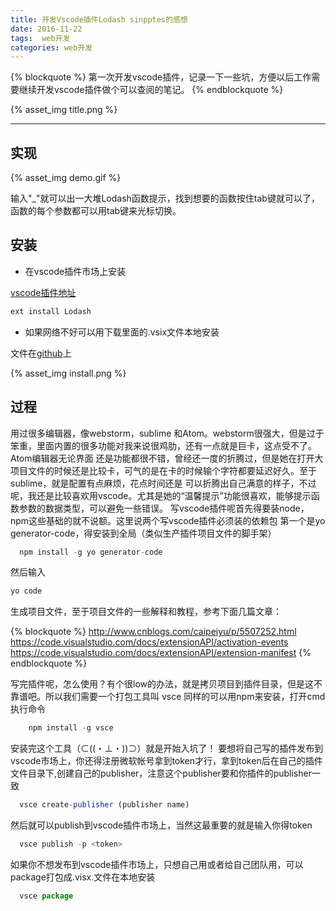 ```yaml
---
title: 开发Vscode插件Lodash sinpptes的感想
date: 2016-11-22
tags:  web开发
categories: web开发
---
```


{% blockquote %}
第一次开发vscode插件，记录一下一些坑，方便以后工作需要继续开发vscode插件做个可以查阅的笔记。
{% endblockquote %}

{% asset_img title.png %}

<!--more-->

------------------------------------------------------------------------------------------




## 实现


{% asset_img demo.gif %}

输入"_"就可以出一大堆Lodash函数提示，找到想要的函数按住tab键就可以了，函数的每个参数都可以用tab键来光标切换。

## 安装

- 在vscode插件市场上安装

 [vscode插件地址](https://marketplace.visualstudio.com/items?itemName=oysun.Lodash)

```javascript
ext install Lodash
```

- 如果网络不好可以用下载里面的.vsix文件本地安装

文件在[github](https://github.com/OYsun/Vscode-Lodash-Snippents)上

{% asset_img install.png %}

## 过程

  用过很多编辑器，像webstorm，sublime 和Atom。webstorm很强大，但是过于笨重，里面内置的很多功能对我来说很鸡肋，还有一点就是巨卡，这点受不了。Atom编辑器无论界面
还是功能都很不错，曾经还一度的折腾过，但是她在打开大项目文件的时候还是比较卡，可气的是在卡的时候输个字符都要延迟好久。至于sublime，就是配置有点麻烦，花点时间还是
可以折腾出自己满意的样子，不过呢，我还是比较喜欢用vscode。尤其是她的“温馨提示”功能很喜欢，能够提示函数参数的数据类型，可以避免一些错误。
  写vscode插件呢首先得要装node，npm这些基础的就不说额。这里说两个写vscode插件必须装的依赖包
  第一个是yo generator-code，得安装到全局（类似生产插件项目文件的脚手架）

  ```javascript
    npm install -g yo generator-code
  ```
  然后输入

  ```javascript
  yo code
  ```
  生成项目文件，至于项目文件的一些解释和教程，参考下面几篇文章：

  {% blockquote %}
  http://www.cnblogs.com/caipeiyu/p/5507252.html
  https://code.visualstudio.com/docs/extensionAPI/activation-events
  https://code.visualstudio.com/docs/extensionAPI/extension-manifest
  {% endblockquote %}

  写完插件呢，怎么使用？有个很low的办法，就是拷贝项目到插件目录，但是这不靠谱吧。所以我们需要一个打包工具叫 vsce 同样的可以用npm来安装，打开cmd执行命令

  ```javascript
      npm install -g vsce
  ```
  安装完这个工具（⊂((・⊥・))⊃）就是开始入坑了！
  要想将自己写的插件发布到vscode市场上，你还得注册微软帐号拿到token才行，拿到token后在自己的插件文件目录下,创建自己的publisher，注意这个publisher要和你插件的publisher一致

  ```javascript
    vsce create-publisher (publisher name)
  ```

  然后就可以publish到vscode插件市场上，当然这最重要的就是输入你得token

  ```javascript
    vsce publish -p <token>
  ```

  如果你不想发布到vscode插件市场上，只想自己用或者给自己团队用，可以package打包成.visx.文件在本地安装

  ```javascript
    vsce package
  ```